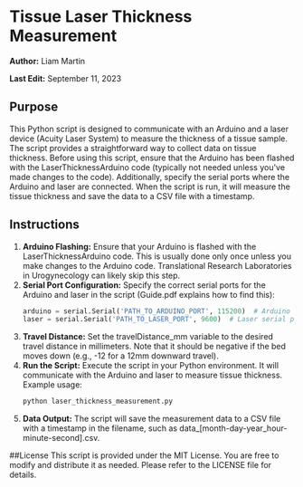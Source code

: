 # Tissue Laser Thickness Measurement

**Author:** Liam Martin

**Last Edit:** September 11, 2023

## Purpose

This Python script is designed to communicate with an Arduino and a laser device (Acuity Laser System) to measure the thickness of a tissue sample. The script provides a straightforward way to collect data on tissue thickness. Before using this script, ensure that the Arduino has been flashed with the LaserThicknessArduino code (typically not needed unless you've made changes to the code). Additionally, specify the serial ports where the Arduino and laser are connected. When the script is run, it will measure the tissue thickness and save the data to a CSV file with a timestamp.

## Instructions

1. **Arduino Flashing:** Ensure that your Arduino is flashed with the LaserThicknessArduino code. This is usually done only once unless you make changes to the Arduino code. Translational Research Laboratories in Urogynecology can likely skip this step.
2. **Serial Port Configuration:** Specify the correct serial ports for the Arduino and laser in the script (Guide.pdf explains how to find this):
   ```python
   arduino = serial.Serial('PATH_TO_ARDUINO_PORT', 115200)  # Arduino serial port
   laser = serial.Serial('PATH_TO_LASER_PORT', 9600)  # Laser serial port
3. **Travel Distance:** Set the travelDistance_mm variable to the desired travel distance in millimeters. Note that it should be negative if the bed moves down (e.g., -12 for a 12mm downward travel).
4. **Run the Script:** Execute the script in your Python environment. It will communicate with the Arduino and laser to measure tissue thickness. Example usage:
   ```python
   python laser_thickness_measurement.py
6. **Data Output:** The script will save the measurement data to a CSV file with a timestamp in the filename, such as data_[month-day-year_hour-minute-second].csv.

##License
This script is provided under the MIT License. You are free to modify and distribute it as needed. Please refer to the LICENSE file for details.
